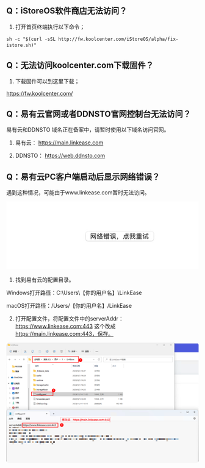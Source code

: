 ## Q：iStoreOS软件商店无法访问？

1. 打开首页终端执行以下命令；

```
sh -c "$(curl -sSL http://fw.koolcenter.com/iStoreOS/alpha/fix-istore.sh)"
```

## Q：无法访问koolcenter.com下载固件？

1. 下载固件可以到这里下载；

https://fw.koolcenter.com/

## Q：易有云官网或者DDNSTO官网控制台无法访问？

易有云和DDNSTO 域名正在备案中，请暂时使用以下域名访问官网。

1. 易有云： https://main.linkease.com

2. DDNSTO： https://web.ddnsto.com

## Q：易有云PC客户端启动后显示网络错误？

遇到这种情况，可能由于www.linkease.com暂时无法访问。

![image](./image/faq/servererror.jpeg)

1. 找到易有云的配置目录。

Windows打开路径：C:\Users\【你的用户名】\LinkEase

macOS打开路径：/Users/【你的用户名】/LinkEase

2. 打开配置文件，将配置文件中的serverAddr：https://www.linkease.com:443 这个改成 https://main.linkease.com:443，保存。

![image](./image/faq/servererror2.png)